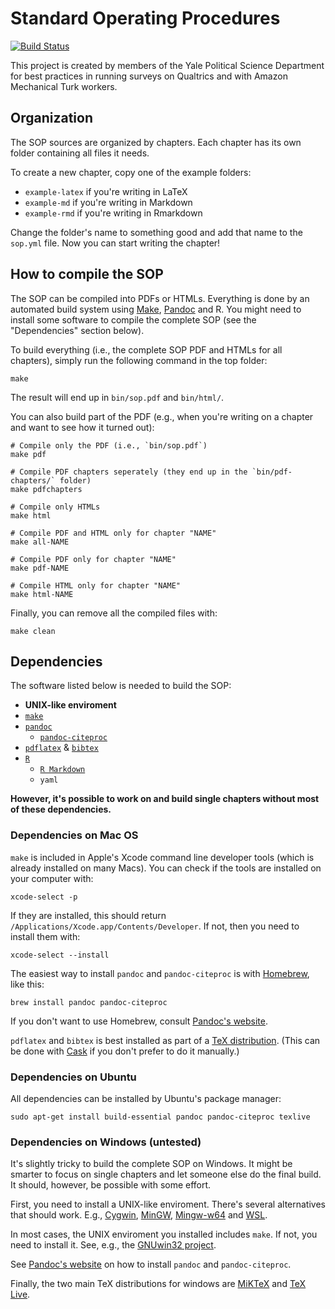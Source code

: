 # Standard Operating Procedures

[![Build Status](https://travis-ci.org/yalemethods/SOP.svg?branch=master)](https://travis-ci.org/yalemethods/SOP)

This project is created by members of the Yale Political Science Department for best practices in running surveys on Qualtrics and with Amazon Mechanical Turk workers.

## Organization

The SOP sources are organized by chapters. Each chapter has its own folder containing all files it needs.

To create a new chapter, copy one of the example folders:

*   `example-latex` if you're writing in LaTeX
*   `example-md` if you're writing in Markdown
*   `example-rmd` if you're writing in Rmarkdown

Change the folder's name to something good and add that name to the `sop.yml` file. Now you can start writing the chapter!


## How to compile the SOP

The SOP can be compiled into PDFs or HTMLs. Everything is done by an automated build system using [Make](https://www.gnu.org/software/make/), [Pandoc](http://pandoc.org) and R. You might need to install some software to compile the complete SOP (see the "Dependencies" section below).

To build everything (i.e., the complete SOP PDF and HTMLs for all chapters), simply run the following command in the top folder:

```shell
make
```

The result will end up in `bin/sop.pdf` and `bin/html/`.

You can also build part of the PDF (e.g., when you're writing on a chapter and want to see how it turned out):

```shell
# Compile only the PDF (i.e., `bin/sop.pdf`)
make pdf

# Compile PDF chapters seperately (they end up in the `bin/pdf-chapters/` folder)
make pdfchapters

# Compile only HTMLs
make html

# Compile PDF and HTML only for chapter "NAME"
make all-NAME

# Compile PDF only for chapter "NAME"
make pdf-NAME

# Compile HTML only for chapter "NAME"
make html-NAME
```

Finally, you can remove all the compiled files with:

```shell
make clean
```


## Dependencies

The software listed below is needed to build the SOP:

*   **UNIX-like enviroment**
*   [`make`](https://www.gnu.org/software/make/)
*   [`pandoc`](http://pandoc.org)
    *   [`pandoc-citeproc`](https://hackage.haskell.org/package/pandoc-citeproc)
*   [`pdflatex`](https://www.tug.org/applications/pdftex/) & [`bibtex`](http://www.bibtex.org)
*   [`R`](https://cran.r-project.org)
    *   [`R Markdown`](http://rmarkdown.rstudio.com)
    *   `yaml`

**However, it's possible to work on and build single chapters without most of these dependencies.**

### Dependencies on Mac OS

`make` is included in Apple's Xcode command line developer tools (which is already installed on many Macs). You can check if the tools are installed on your computer with:

```shell
xcode-select -p
```

If they are installed, this should return `/Applications/Xcode.app/Contents/Developer`. If not, then you need to install them with:

```shell
xcode-select --install
```

The easiest way to install `pandoc` and `pandoc-citeproc` is with [Homebrew](http://brew.sh), like this:

```shell
brew install pandoc pandoc-citeproc
```

If you don't want to use Homebrew, consult [Pandoc's website](http://pandoc.org/installing.html#mac-os-x).

`pdflatex` and `bibtex` is best installed as part of a [TeX distribution](https://tug.org/mactex/). (This can be done with [Cask](https://caskroom.github.io) if you don't prefer to do it manually.)


### Dependencies on Ubuntu

All dependencies can be installed by Ubuntu's package manager:

```shell
sudo apt-get install build-essential pandoc pandoc-citeproc texlive
```


### Dependencies on Windows (untested)

It's slightly tricky to build the complete SOP on Windows. It might be smarter to focus on single chapters and let someone else do the final build. It should, however, be possible with some effort.

First, you need to install a UNIX-like enviroment. There's several alternatives that should work. E.g., [Cygwin](https://cygwin.com), [MinGW](http://www.mingw.org), [Mingw-w64](http://mingw-w64.org/doku.php/start) and [WSL](https://msdn.microsoft.com/commandline/wsl/about).

In most cases, the UNIX enviroment you installed includes `make`. If not, you need to install it. See, e.g., the [GNUwin32 project](http://gnuwin32.sourceforge.net/packages/make.htm).

See [Pandoc's website](http://pandoc.org/installing.html#windows) on how to install `pandoc` and `pandoc-citeproc`.

Finally, the two main TeX distributions for windows are [MiKTeX](https://miktex.org) and [TeX Live](http://tug.org/texlive/windows).
